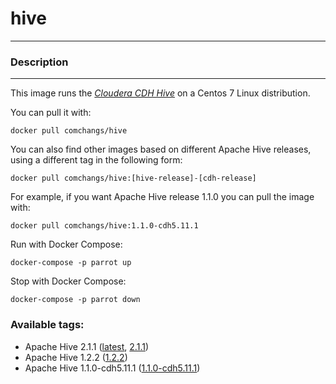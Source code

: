 # **hive**
___

### Description
___

This image runs the [*Cloudera CDH Hive*](https://www.cloudera.com/products/open-source/apache-hadoop/key-cdh-components.html) on a Centos 7 Linux distribution.

You can pull it with:

    docker pull comchangs/hive

You can also find other images based on different Apache Hive releases, using a different tag in the following form:

    docker pull comchangs/hive:[hive-release]-[cdh-release]

For example, if you want Apache Hive release 1.1.0 you can pull the image with:

    docker pull comchangs/hive:1.1.0-cdh5.11.1

Run with Docker Compose:

    docker-compose -p parrot up

Stop with Docker Compose:

    docker-compose -p parrot down


### Available tags:

- Apache Hive 2.1.1 ([latest](https://github.com/comchangs/docker-hive/blob/latest/Dockerfile), [2.1.1](https://github.com/comchangs/docker-hive/blob/2.1.1/Dockerfile))
- Apache Hive 1.2.2 ([1.2.2](https://github.com/comchangs/docker-hive/blob/1.2.2/Dockerfile))
- Apache Hive 1.1.0-cdh5.11.1 ([1.1.0-cdh5.11.1](https://github.com/comchangs/docker-hive/blob/1.1.0-cdh5.11.1/Dockerfile))
